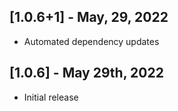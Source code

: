 ## [1.0.6+1] - May, 29, 2022

* Automated dependency updates


## [1.0.6] - May 29th, 2022

* Initial release


